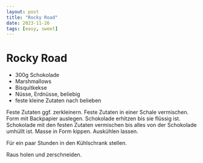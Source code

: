 ```yaml
---
layout: post
title: "Rocky Road"
date: 2023-11-26
tags: [easy, sweet]
---
```

# Rocky Road

- 300g Schokolade
- Marshmallows
- Bisquitkekse
- Nüsse, Erdnüsse, beliebig
- feste kleine Zutaten nach belieben

Feste Zutaten ggf. zerkleinern.
Feste Zutaten in einer Schale vermischen.
Form mit Backpapier auslegen.
Schokolade erhitzen bis sie flüssig ist.
Schokolade mit den festen Zutaten vermischen bis alles von der Schokolade umhüllt ist.
Masse in Form kippen.
Auskühlen lassen.

Für ein paar Stunden in den Kühlschrank stellen.

Raus holen und zerschneiden.
